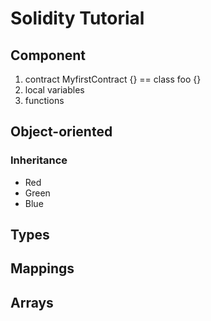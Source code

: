 # Solidity Tutorial #
## Component ##
1. contract MyfirstContract {} == class foo {}
2. local variables
2. functions
## Object-oriented ##
### Inheritance ###
* Red
* Green
* Blue

## Types ##
## Mappings ##
## Arrays ##
